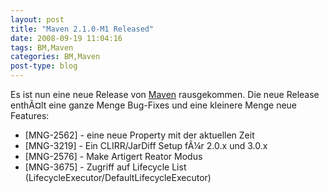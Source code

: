 ```yaml
---
layout: post
title: "Maven 2.1.0-M1 Released"
date: 2008-09-19 11:04:16
tags: BM,Maven
categories: BM,Maven
post-type: blog
---
```

Es ist nun eine neue Release von <a href="http://mail-archives.apache.org/mod_mbox/maven-announce/200809.mbox/%3C48D31DA2.4000604@apache.org%3E"  title="Maven Release">Maven</a> rausgekommen. Die neue Release enthÃ¤lt eine ganze Menge Bug-Fixes und eine kleinere Menge neue Features:<br/>
<ul>
<li>[MNG-2562] - eine neue Property mit der aktuellen Zeit </li>
<li>[MNG-3219] - Ein CLIRR/JarDiff Setup fÃ¼r 2.0.x und 3.0.x</li>
<li>[MNG-2576] - Make Artigert Reator Modus</li>
<li>[MNG-3675] - Zugriff auf Lifecycle List (LifecycleExecutor/DefaultLifecycleExecutor)</li>
</ul>